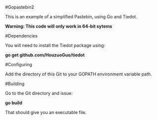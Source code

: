 #Gopastebin2

This is an example of a simplified Pastebin, using Go and Tiedot.

<b>Warning: This code will only work in 64-bit sytems</b>

#Dependencies

You will need to install the Tiedot package using:

<b>go get github.com/HouzuoGuo/tiedot</b>

#Configuring

Add the directory of this Git to your GOPATH environment variable path.

#Building

Go to the Git directory and issue:

<b>go build</b>

That should give you an executable file.